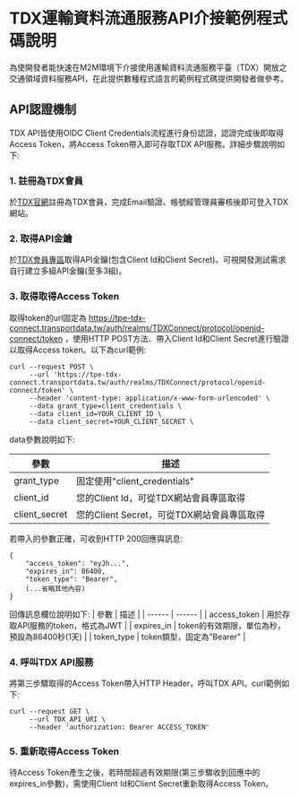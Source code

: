 # TDX運輸資料流通服務API介接範例程式碼說明


為使開發者能快速在M2M環境下介接使用運輸資料流通服務平臺（TDX）開放之交通領域資料服務API，在此提供數種程式語言的範例程式碼提供開發者做參考。

## API認證機制
TDX API皆使用OIDC Client Credentials流程進行身份認證，認證完成後即取得Access Token，將Access Token帶入即可存取TDX API服務。詳細步驟說明如下:

### 1. 註冊為TDX會員 
於[TDX官網](https://tpe-tdx-connect.transportdata.tw/register)註冊為TDX會員，完成Email驗證、帳號經管理員審核後即可登入TDX網站。

### 2. 取得API金鑰 
於[TDX會員專區](https://tpe-tdx-connect.transportdata.tw/user/dataservice/key)取得API金鑰(包含Client Id和Client Secret)。可視開發測試需求自行建立多組API金鑰(至多3組)。

### 3. 取得取得Access Token
取得token的url固定為 https://tpe-tdx-connect.transportdata.tw/auth/realms/TDXConnect/protocol/openid-connect/token ，使用HTTP POST方法、帶入Client Id和Client Secret進行驗證以取得Access token。以下為curl範例:
```
curl --request POST \
     --url 'https://tpe-tdx-connect.transportdata.tw/auth/realms/TDXConnect/protocol/openid-connect/token' \
     --header 'content-type: application/x-www-form-urlencoded' \
     --data grant_type=client_credentials \
     --data client_id=YOUR_CLIENT_ID \
     --data client_secret=YOUR_CLIENT_SECRET \
```
data參數說明如下:

| 參數 | 描述 |
| ------ | ------ |
| grant_type | 固定使用"client_credentials" |
| client_id | 您的Client Id，可從TDX網站會員專區取得 |
| client_secret | 您的Client Secret，可從TDX網站會員專區取得 |

若帶入的參數正確，可收到HTTP 200回應與訊息:
```
{
    "access_token": "eyJh...",
    "expires_in": 86400,
    "token_type": "Bearer",
    (...省略其他內容)
}
```
回傳訊息欄位說明如下:
| 參數 | 描述 |
| ------ | ------ |
| access_token | 用於存取API服務的token，格式為JWT |
| expires_in | token的有效期限，單位為秒，預設為86400秒(1天) |
| token_type | token類型，固定為"Bearer" |


### 4. 呼叫TDX API服務
將第三步驟取得的Access Token帶入HTTP Header，呼叫TDX API。curl範例如下:
```
curl --request GET \
     --url TDX_API_URI \
     --header 'authorization: Bearer ACCESS_TOKEN'
```

### 5. 重新取得Access Token
待Access Token產生之後，若時間超過有效期限(第三步驟收到回應中的expires_in參數)，需使用Client Id和Client Secret重新取得Access Token。



